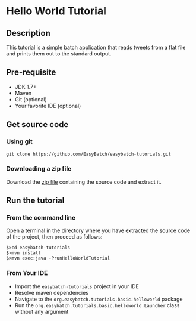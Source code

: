 # Hello World Tutorial

## Description

This tutorial is a simple batch application that reads tweets from a flat file and prints them out to the standard output.

## Pre-requisite

* JDK 1.7+
* Maven
* Git (optional)
* Your favorite IDE (optional)

## Get source code

### Using git

`git clone https://github.com/EasyBatch/easybatch-tutorials.git`

### Downloading a zip file

Download the [zip file](https://github.com/EasyBatch/easybatch-tutorials/archive/master.zip) containing the source code and extract it.

## Run the tutorial

### From the command line

Open a terminal in the directory where you have extracted the source code of the project, then proceed as follows:

```
$>cd easybatch-tutorials
$>mvn install
$>mvn exec:java -PrunHelloWorldTutorial
```

### From Your IDE

* Import the `easybatch-tutorials` project in your IDE
* Resolve maven dependencies
* Navigate to the `org.easybatch.tutorials.basic.helloworld` package
* Run the `org.easybatch.tutorials.basic.helloworld.Launcher` class without any argument
